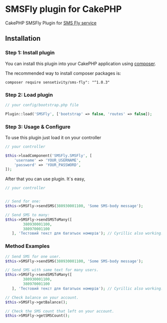 # SMSFly plugin for CakePHP
CakePHP SMSFly Plugin for [SMS Fly service](http://sms-fly.com/)


## Installation
### Step 1: Install plugin
You can install this plugin into your CakePHP application using [composer](http://getcomposer.org).

The recommended way to install composer packages is:

```
composer require sensetivity/sms-fly": "^1.0.3"
```

### Step 2: Load plugin
```php
// your config/bootstrap.php file

Plugin::load('SMSFly', ['bootstrap' => false, 'routes' => false]);

```

### Step 3: Usage & Configure
To use this plugin just load it on your controller
```php
// your controller

$this->loadComponent('SMSFly.SMSFly', [
    'username' => 'YOUR_USERNAME',
    'password' => 'YOUR_PASSWORD',
]);
```

After that you can use plugin. It`s easy,
```php
// your controller


// Send for one:
$this->SMSFly->sendSMS(380930001100, 'Some SMS-body message');

// Send SMS to many:
$this->SMSFly->sendSMSToMany([
        380930001100,
        380970001100
   ], 'Тестовий текст для багатьох номерів'); // Cyrillic also working.
```

### Method Examples

```php
// Send SMS for one user.
$this->SMSFly->sendSMS(380930001100, 'Some SMS-body message');

// Send SMS with same text for many users.
$this->SMSFly->sendSMSToMany([
        380930001100,
        380970001100
   ], 'Тестовий текст для багатьох номерів'); // Cyrillic also working.

// Check balance on your account.
$this->SMSFly->getBalance();

// Check the SMS count that left on your account.
$this->SMSFly->getSMSCount();
```